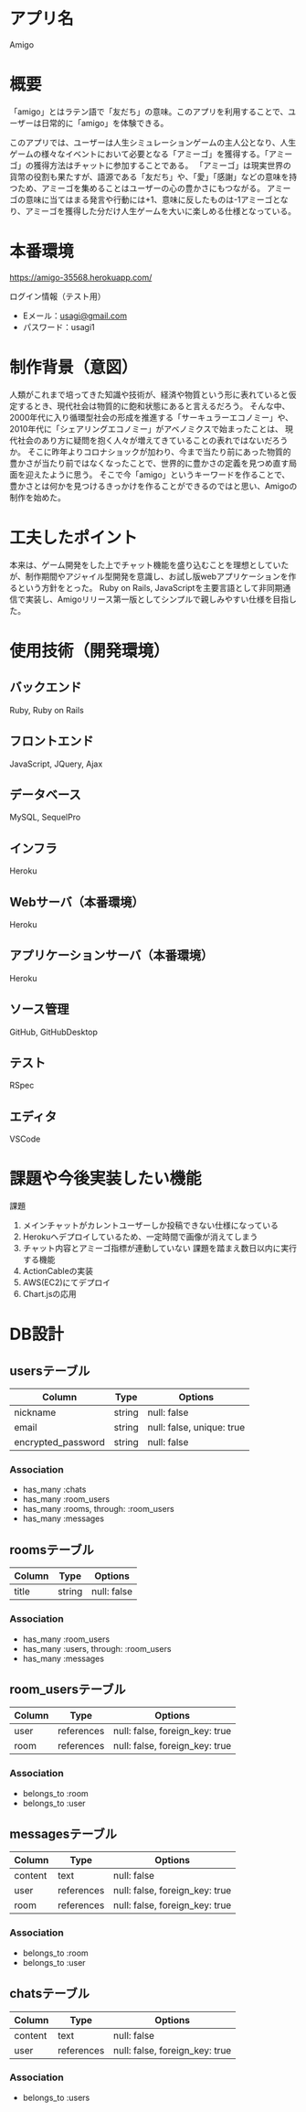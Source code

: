 # アプリ名
Amigo

# 概要
「amigo」とはラテン語で「友だち」の意味。このアプリを利用することで、ユーザーは日常的に「amigo」を体験できる。

このアプリでは、ユーザーは人生シミュレーションゲームの主人公となり、人生ゲームの様々なイベントにおいて必要となる「アミーゴ」を獲得する。「アミーゴ」の獲得方法はチャットに参加することである。
「アミーゴ」は現実世界の貨幣の役割も果たすが、語源である「友だち」や、「愛」「感謝」などの意味を持つため、アミーゴを集めることはユーザーの心の豊かさにもつながる。
アミーゴの意味に当てはまる発言や行動には+1、意味に反したものは-1アミーゴとなり、アミーゴを獲得した分だけ人生ゲームを大いに楽しめる仕様となっている。

# 本番環境
https://amigo-35568.herokuapp.com/

ログイン情報（テスト用）
- Eメール：usagi@gmail.com
- パスワード：usagi1

# 制作背景（意図）
人類がこれまで培ってきた知識や技術が、経済や物質という形に表れていると仮定するとき、現代社会は物質的に飽和状態にあると言えるだろう。
そんな中、2000年代に入り循環型社会の形成を推進する「サーキュラーエコノミー」や、2010年代に「シェアリングエコノミー」がアベノミクスで始まったことは、
現代社会のあり方に疑問を抱く人々が増えてきていることの表れではないだろうか。
そこに昨年よりコロナショックが加わり、今まで当たり前にあった物質的豊かさが当たり前ではなくなったことで、世界的に豊かさの定義を見つめ直す局面を迎えたように思う。
そこで今「amigo」というキーワードを作ることで、豊かさとは何かを見つけるきっかけを作ることができるのではと思い、Amigoの制作を始めた。

# 工夫したポイント
本来は、ゲーム開発をした上でチャット機能を盛り込むことを理想としていたが、制作期間やアジャイル型開発を意識し、お試し版webアプリケーションを作るという方針をとった。
Ruby on Rails, JavaScriptを主要言語として非同期通信で実装し、Amigoリリース第一版としてシンプルで親しみやすい仕様を目指した。

# 使用技術（開発環境）

## バックエンド
Ruby, Ruby on Rails

## フロントエンド
JavaScript, JQuery, Ajax

## データベース
MySQL, SequelPro

## インフラ
Heroku

## Webサーバ（本番環境）
Heroku

## アプリケーションサーバ（本番環境）
Heroku

## ソース管理
GitHub, GitHubDesktop

## テスト
RSpec

## エディタ
VSCode

# 課題や今後実装したい機能
課題
1. メインチャットがカレントユーザーしか投稿できない仕様になっている
2. Herokuへデプロイしているため、一定時間で画像が消えてしまう
3. チャット内容とアミーゴ指標が連動していない
課題を踏まえ数日以内に実行する機能
1. ActionCableの実装
2. AWS(EC2)にてデプロイ
3. Chart.jsの応用

# DB設計

## usersテーブル
|  Column            |  Type  | Options                    |
| ------------------ | ------ | -------------------------- |
| nickname           | string | null: false                |
| email              | string | null: false,  unique: true |
| encrypted_password | string | null: false                |

### Association
- has_many :chats
- has_many :room_users
- has_many :rooms, through: :room_users
- has_many :messages


## roomsテーブル
|  Column      |  Type      | Options                        |
| ------------ | ---------- | ------------------------------ |
| title        | string     | null: false                    |

### Association
- has_many :room_users
- has_many :users, through: :room_users
- has_many :messages



## room_usersテーブル
|  Column  |  Type      | Options                           |
| -------- | ---------- | --------------------------------- |
| user     | references | null: false, foreign_key: true    |
| room     | references | null: false, foreign_key: true    |

### Association
- belongs_to :room
- belongs_to :user



## messagesテーブル
|  Column  |  Type      | Options                        |
| -------- | ---------- | ------------------------------ |
| content  | text       | null: false                    |
| user     | references | null: false, foreign_key: true |
| room     | references | null: false, foreign_key: true |

### Association
- belongs_to :room
- belongs_to :user



## chatsテーブル
|  Column  |  Type      | Options                           |
| -------- | ---------- | --------------------------------- |
| content  | text       | null: false                       |
| user     | references | null: false, foreign_key: true    |

### Association
- belongs_to :users
